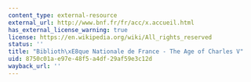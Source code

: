 ```yaml
---
content_type: external-resource
external_url: http://www.bnf.fr/fr/acc/x.accueil.html
has_external_license_warning: true
license: https://en.wikipedia.org/wiki/All_rights_reserved
status: ''
title: "Biblioth\xE8que Nationale de France - The Age of Charles V"
uid: 8750c01a-e97e-48f5-a4df-29af59e3c12d
wayback_url: ''
---
```

